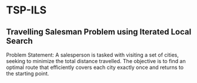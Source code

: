 # TSP-ILS
Travelling Salesman Problem using Iterated Local Search
-------------------------------------------------------
Problem Statement: A salesperson is tasked with visiting a set of cities, seeking to minimize the total distance travelled. The objective is to find an optimal route that efficiently covers each city exactly once and returns to the starting point.
